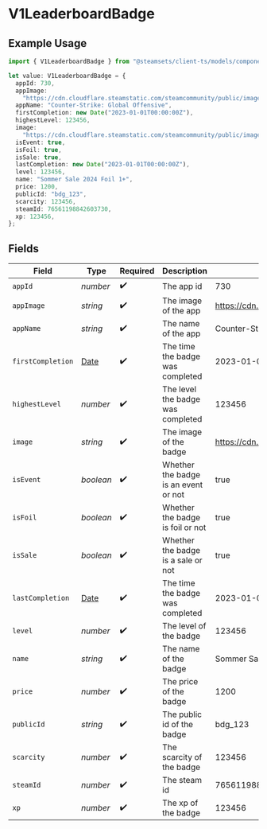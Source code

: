 # V1LeaderboardBadge

## Example Usage

```typescript
import { V1LeaderboardBadge } from "@steamsets/client-ts/models/components";

let value: V1LeaderboardBadge = {
  appId: 730,
  appImage:
    "https://cdn.cloudflare.steamstatic.com/steamcommunity/public/images/apps/730/a1a2f9f3f4c0c2b1f8d3a4e5f6d7e8f9.jpg",
  appName: "Counter-Strike: Global Offensive",
  firstCompletion: new Date("2023-01-01T00:00:00Z"),
  highestLevel: 123456,
  image:
    "https://cdn.cloudflare.steamstatic.com/steamcommunity/public/images/items/2861690/088ef3b86f9529b031929eab0a2e60bf30d1b904.png",
  isEvent: true,
  isFoil: true,
  isSale: true,
  lastCompletion: new Date("2023-01-01T00:00:00Z"),
  level: 123456,
  name: "Sommer Sale 2024 Foil 1+",
  price: 1200,
  publicId: "bdg_123",
  scarcity: 123456,
  steamId: 76561198842603730,
  xp: 123456,
};
```

## Fields

| Field                                                                                                                          | Type                                                                                                                           | Required                                                                                                                       | Description                                                                                                                    | Example                                                                                                                        |
| ------------------------------------------------------------------------------------------------------------------------------ | ------------------------------------------------------------------------------------------------------------------------------ | ------------------------------------------------------------------------------------------------------------------------------ | ------------------------------------------------------------------------------------------------------------------------------ | ------------------------------------------------------------------------------------------------------------------------------ |
| `appId`                                                                                                                        | *number*                                                                                                                       | :heavy_check_mark:                                                                                                             | The app id                                                                                                                     | 730                                                                                                                            |
| `appImage`                                                                                                                     | *string*                                                                                                                       | :heavy_check_mark:                                                                                                             | The image of the app                                                                                                           | https://cdn.cloudflare.steamstatic.com/steamcommunity/public/images/apps/730/a1a2f9f3f4c0c2b1f8d3a4e5f6d7e8f9.jpg              |
| `appName`                                                                                                                      | *string*                                                                                                                       | :heavy_check_mark:                                                                                                             | The name of the app                                                                                                            | Counter-Strike: Global Offensive                                                                                               |
| `firstCompletion`                                                                                                              | [Date](https://developer.mozilla.org/en-US/docs/Web/JavaScript/Reference/Global_Objects/Date)                                  | :heavy_check_mark:                                                                                                             | The time the badge was completed                                                                                               | 2023-01-01T00:00:00Z                                                                                                           |
| `highestLevel`                                                                                                                 | *number*                                                                                                                       | :heavy_check_mark:                                                                                                             | The level the badge was completed                                                                                              | 123456                                                                                                                         |
| `image`                                                                                                                        | *string*                                                                                                                       | :heavy_check_mark:                                                                                                             | The image of the badge                                                                                                         | https://cdn.cloudflare.steamstatic.com/steamcommunity/public/images/items/2861690/088ef3b86f9529b031929eab0a2e60bf30d1b904.png |
| `isEvent`                                                                                                                      | *boolean*                                                                                                                      | :heavy_check_mark:                                                                                                             | Whether the badge is an event or not                                                                                           | true                                                                                                                           |
| `isFoil`                                                                                                                       | *boolean*                                                                                                                      | :heavy_check_mark:                                                                                                             | Whether the badge is foil or not                                                                                               | true                                                                                                                           |
| `isSale`                                                                                                                       | *boolean*                                                                                                                      | :heavy_check_mark:                                                                                                             | Whether the badge is a sale or not                                                                                             | true                                                                                                                           |
| `lastCompletion`                                                                                                               | [Date](https://developer.mozilla.org/en-US/docs/Web/JavaScript/Reference/Global_Objects/Date)                                  | :heavy_check_mark:                                                                                                             | The time the badge was completed                                                                                               | 2023-01-01T00:00:00Z                                                                                                           |
| `level`                                                                                                                        | *number*                                                                                                                       | :heavy_check_mark:                                                                                                             | The level of the badge                                                                                                         | 123456                                                                                                                         |
| `name`                                                                                                                         | *string*                                                                                                                       | :heavy_check_mark:                                                                                                             | The name of the badge                                                                                                          | Sommer Sale 2024 Foil 1+                                                                                                       |
| `price`                                                                                                                        | *number*                                                                                                                       | :heavy_check_mark:                                                                                                             | The price of the badge                                                                                                         | 1200                                                                                                                           |
| `publicId`                                                                                                                     | *string*                                                                                                                       | :heavy_check_mark:                                                                                                             | The public id of the badge                                                                                                     | bdg_123                                                                                                                        |
| `scarcity`                                                                                                                     | *number*                                                                                                                       | :heavy_check_mark:                                                                                                             | The scarcity of the badge                                                                                                      | 123456                                                                                                                         |
| `steamId`                                                                                                                      | *number*                                                                                                                       | :heavy_check_mark:                                                                                                             | The steam id                                                                                                                   | 76561198842603730                                                                                                              |
| `xp`                                                                                                                           | *number*                                                                                                                       | :heavy_check_mark:                                                                                                             | The xp of the badge                                                                                                            | 123456                                                                                                                         |
